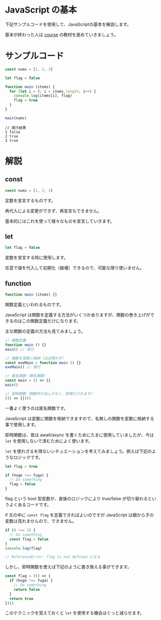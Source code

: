 # JavaScript の基本

下記サンプルコードを使用して、JavaScriptの基本を解説します。

基本が終わった人は [course](./course/index.md) の教材を進めていきましょう。

# サンプルコード

```javascript
const nums = [1, 2, 3]

let flag = false

function main (items) {
  for (let i = 0; i < items.length; i++) {
    console.log(items[i], flag)
    flag = true
  }
}

main(nums)
```

```
// 実行結果
1 false
2 true
3 true
```

# 解説

## const

```javascript
const nums = [1, 2, 3]
```

定数を宣言するものです。

再代入による変更ができず、再宣言もできません。

基本的にはこれを使って様々なものを宣言していきます。

## let 

```javascript
let flag = false
```

変数を宣言する時に使用します。

任意で値を代入して初期化（破壊）できるので、可能な限り使いません。

## function

```javascript
function main (items) {}
```

関数定義といわれるものです。

JavaScript は関数を定義する方法がいくつかありますが、関数の巻き上げができるのはこの関数定義だけになります。

主な関数の定義の方法も見てみましょう。

```javascript
// 関数定義
function main () {}
main() // 実行
```

```javascript
// 関数を変数に格納（ほぼ使わず）
const exeMain = function main () {}
exeMain() // 実行
```

```javascript
// 匿名関数（無名関数）
const main = () => {}
main()
```

```javascript
// 即時関数（関数呼び出しがなく、即実行されます）
(() => {})()
```

一番よく使うのは匿名関数です。

JavaScript は変数に関数を格納できますので、名無しの関数を変数に格納する事で使用します。

即時関数は、昔は await/async を書くためにたまに使用していましたが、今は `let` を使用しないで済むためによく使います。

`let` を使わざるを得ないシチュエーションを考えてみましょう。例えば下記のようなロジックです。

```javascript
let flag = true

if (hoge !== fuga) {
  // Do something
  flag = false
}
```

flag という bool 型変数が、直後のロジックにより true/false が切り替わるというよくあるコードです。

if 文の中に `const flag` を定義できればよいのですが JavaScript は親から子の変数は見れませんので、できません。

```javascript
if (0 !== 1) {
  // Do something
  const flag = false
}
console.log(flag)

// ReferenceError: flag is not defined になる
```

しかし、即時関数を使えば下記のように書き換える事ができます。

```javascript
const flag = (() => {
  if (hoge !== fuga) {
    // Do something
    return false
  }
  return true
})()
```

このテクニックを覚えておくと `let` を使用する機会はぐっと減らせます。